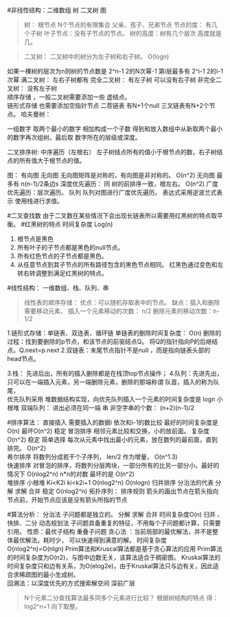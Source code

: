 
#非线性结构：二维数组 树 二叉树  图
>树： 根节点  N个节点的有限集合
		 父亲、孩子、兄弟节点
		 节点的度： 有几个子树
		 叶子节点：没有子节点的节点。
		 树的高度：树有几个层次 高度就是几。
		 
>二叉树： 二叉树中的树分为左子树和右子树。  O(logn)
	  
如果一棵树的层次为n则树的节点数是 2^n-1  2的N次幂-1
第i层最多有 2^i-1  2的i-1次幂
满二叉树：  左右子树都有
完全二叉树：  有左子树  可以没有右子树
非完全二叉树：   没有左子树 	  
顺序存储 ，一般二叉树需要添加一些 虚结点。	  
链形式存储 也需要添加空指针节点  二茬链表 有N+1个null  三叉链表有N+2个节点。
哈夫曼树：
		  
一组数字 取两个最小的数字 相加构成一个子数 得到和放入数组中从新取两个最小的数字再次组树。最后取 数字所在的层级或深度。
		  
二叉排序树:  中序遍历（左根右）
		  左子树结点所有的值小于根节点的数，右子树结点的所有值大于根节点的值。

图：
	有向图 无向图  无向图矩阵是对称的，有向图是非对称的。  O(n^2)
	无向图 最多有 n(n-1)/2条边s
	深度优先遍历： 同 树的前排序一致，根左右。   O(n^2)
	广度优先遍历：层次遍历。  队列
	队列对图进行广度优先遍历。
    表达式采用逆波兰式表示 使用栈进行求值。


#二叉查找数
由于二叉数在某些情况下会出现长链表所以需要用红黑树的特点取平衡。
#红黑树的特点
时间复杂度 Log(n)
1. 根节点是黑色
2. 所有叶子的子节点都是黑色的null节点。
3. 所有红色节点的子节点都是黑色。
4. 从任意节点到其子节点的所有路径包含的黑色节点相同。
红黑色通过变色和左转右转调整到满足红黑树的特点。


#线性结构：  一维数组、栈、队列、串
>线性表的顺序存储：
    优点：可以随机存取表中的节点。
    缺点：插入和删除需要移动元素，
    插入一个元素移动的次数： n/2
    删除元素的移动次数：n-1/2
    
1.链形式存储：单链表、双连表、循环链
单链表的删除时间复杂度： O(n)
删除的过程：找到要删除的p节点，和该节点的前驱结点Q。
将Q的指针指向P的后继结点。Q.next=p.next
2.双链表：末尾节点指针不是null ，而是指向链表头部的head节点。
		
3.栈： 先进后出，所有的插入删除都是在栈顶top节点操作；
4.队列：先进先出，只可以在一端插入元素，另一端删除元素，删除的那端称谓 队首，插入的称为队尾，		
优先队列采用 堆数据结构实现，向优先队列插入一个元素的时间复杂度是 logn 
小根堆
双端队列： 进出必须在同一端
串 非空字串的个数：  (n+2)(n-1)/2

#排序算法：
 直接插入  需要插入的数据i 依次和i-1的数比较   最好的时间复杂度是 O(n)  最坏O(n^2)  稳定
 冒泡排序  相邻元素比较和交换，小的放前面。  复杂度 O(n^2)   						稳定
 简单选择  每次从元素中找出最小的元素，放在数列的最前面，直到排完。  O(n^2)			
 希尔排序  将数列分成若干个子序列，  len/2 作为增量，  O(n^1.3)				
 快速排序  对冒泡的排序，将数列分层两块，一部分所有的比另一部分小。最好的情况下 O(nlog2^n) n*n的对数  最坏的是 O(n^2)  
 堆排序    小根堆 Ki<K2i   ki<k2i+1        O(nlog2^n)      O(nlogn)
 归并排序  分治法的代表 分解 求解 合并 	   稳定			   O(nlog2^n)
 拓扑序列： 排序规则  箭头的画出节点在箭头指向节点前，开始节点应该是没有箭头所指的节点

#算法分析：
 分治法   子问题都是独立的。  分解 求解 合并       时间复杂度O(n)    归并 、快排、二分
 动态规划法   子问题具备重复的特征，不用每个子问题都计算，只需要引用。
				性质：最优子结构  重叠子问题
 贪心法 ：当前局部的最优解法，并不是整体最优解法。耗时少， 可以快速得到满意的解。  时间复杂度 O(nlog2^n)=O(nlgn)
 Prim算法和Kruscal算法都是基于贪心算法的应用
 Prim算法的时间复杂度为O(n2)，与图中边数无关，该算法适合于稠密图。
 Kruskal算法的时间复杂度只和边有关系，为O(elog2e)，由于Kruskal算法只与边有关，因此适合求稀疏图的最小生成树。	
 回溯法：以深度优先的方式搜索解空间       深前广层  	 
 >N个元素二分查找算法最多同多个元素进行比较？ 根据树结构的特点 得： log2^n+1 向下取整。